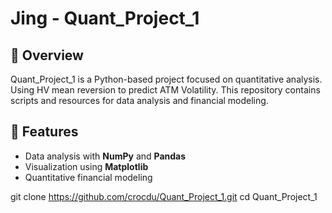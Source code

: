 # Jing - Quant_Project_1

## 📌 Overview
Quant_Project_1 is a Python-based project focused on quantitative analysis. Using HV mean reversion to predict ATM Volatility. This repository contains scripts and resources for data analysis and financial modeling.

## 🚀 Features
- Data analysis with **NumPy** and **Pandas**
- Visualization using **Matplotlib**
- Quantitative financial modeling


git clone https://github.com/crocdu/Quant_Project_1.git
cd Quant_Project_1

